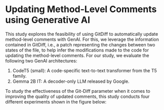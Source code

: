 # Updating Method-Level Comments using Generative AI

This study explores the feasibility of using GitDiff to automatically update method-level comments with GenAI. For this, we leverage the information contained in GitDiff, i.e., a patch representing the changes between two states of the file, to help infer the modifications made to the code for updating the method-level comments. For our study, we evaluate the following two GenAI architectures:
1. CodeT5 (small): A code-specific text-to-text transformer from the T5 family.
2. Gemma 2B IT: A decoder-only LLM released by Google. 

To study the effectiveness of the Git-Diff parameter when it comes to improving the quality of updated comments, this study conducts four different experiments shown in the figure below:

